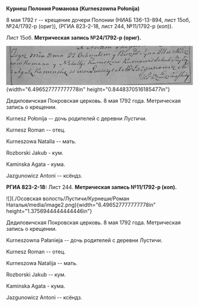 **Курнеш Полония Романова (Kurneszowna Połonija)**

8 мая 1792 г -- крещение дочери Полонии (НИАБ 136-13-894, лист 15об,
№24/1792-р (ориг)), (РГИА 823-2-18, лист 244, №11/1792-р (коп)).

Лист 15об. **Метрическая запись №24/1792-р (ориг).**

![](./media/292a193d04349e85b3e40a10466507d094613ab7.png){width="6.496527777777778in"
height="0.8448370516185477in"}

Дедиловичская Покровская церковь. 8 мая 1792 года. Метрическая запись о
крещении.

Kurnesz Połonija -- дочь родителей с деревни Лустичи.

Kurnesz Roman -- отец.

Kurneszowa Natalla -- мать.

Rozborski Jakub - кум.

Kaminska Agata - кума.

Jazgunowicz Antoni -- ксёндз.

**РГИА 823-2-18:** Лист 244. **Метрическая запись №11/1792-р (коп).**

![](./Осовская волость/Лустичи/Курнеши/Роман Наталья/media/image2.png){width="6.496527777777778in"
height="1.3756944444444446in"}

Дедиловичская Покровская церковь. 8 мая 1792 года. Метрическая запись о
крещении.

Kurneszowna Pałanieja -- дочь родителей с деревни Лустичи.

Kurnesz Roman -- отец.

Kurneszowa Natalija -- мать.

Rozborski Jakub -- кум.

Kaminska Agata - кума.

Jazgunowicz Antoni -- ксёндз.
